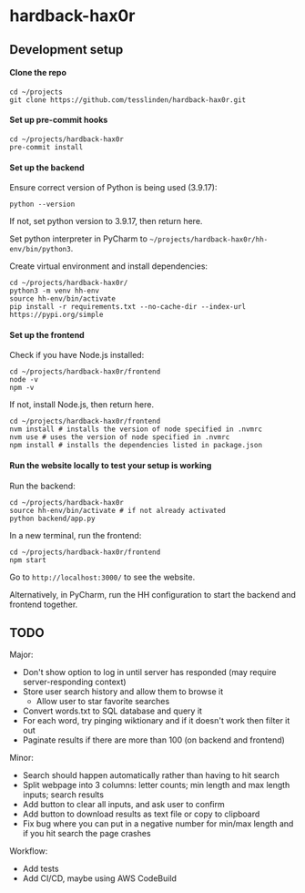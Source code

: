 # hardback-hax0r

## Development setup
#### Clone the repo
```
cd ~/projects
git clone https://github.com/tesslinden/hardback-hax0r.git
```
#### Set up pre-commit hooks
```
cd ~/projects/hardback-hax0r
pre-commit install
```
#### Set up the backend
Ensure correct version of Python is being used (3.9.17):
```
python --version
```
If not, set python version to 3.9.17, then return here.

Set python interpreter in PyCharm to `~/projects/hardback-hax0r/hh-env/bin/python3`.

Create virtual environment and install dependencies:
``` 
cd ~/projects/hardback-hax0r/
python3 -m venv hh-env
source hh-env/bin/activate
pip install -r requirements.txt --no-cache-dir --index-url https://pypi.org/simple
```

#### Set up the frontend
Check if you have Node.js installed:
```
cd ~/projects/hardback-hax0r/frontend
node -v
npm -v
```
If not, install Node.js, then return here.
```
cd ~/projects/hardback-hax0r/frontend
nvm install # installs the version of node specified in .nvmrc
nvm use # uses the version of node specified in .nvmrc
npm install # installs the dependencies listed in package.json
```

#### Run the website locally to test your setup is working
Run the backend:
```
cd ~/projects/hardback-hax0r
source hh-env/bin/activate # if not already activated
python backend/app.py
```
In a new terminal, run the frontend:
```
cd ~/projects/hardback-hax0r/frontend
npm start
```
Go to `http://localhost:3000/` to see the website.

Alternatively, in PyCharm, run the HH configuration to start the backend and frontend together.


## TODO
Major:
* Don't show option to log in until server has responded (may require server-responding context)
* Store user search history and allow them to browse it
  * Allow user to star favorite searches 
* Convert words.txt to SQL database and query it
* For each word, try pinging wiktionary and if it doesn't work then filter it out
* Paginate results if there are more than 100 (on backend and frontend)

Minor:
* Search should happen automatically rather than having to hit search
* Split webpage into 3 columns: letter counts; min length and max length inputs; search results
* Add button to clear all inputs, and ask user to confirm
* Add button to download results as text file or copy to clipboard
* Fix bug where you can put in a negative number for min/max length and if you hit search the page crashes
   
Workflow:
* Add tests
* Add CI/CD, maybe using AWS CodeBuild
